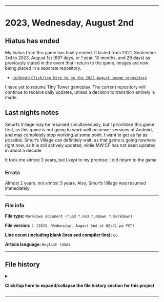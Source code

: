   
***

# 2023, Wednesday, August 2nd

## Hiatus has ended

My hiatus from this game has finally ended. It lasted from 2021, September 3rd to 2023, August 1st (697 days, or 1 year, 10 months, and 29 days) as previously stated in the event that I return to the game, images are now being placed in a separate repository.

- [:octocat: `Click/tap here to go the 2023 August image repository`](https://github.com/seanpm2001/SeansLifeArchive_Images_MotorWorld_CarFactory_Y2023_V1/)

I have yet to resume Tiny Tower gameplay. The current repository will continue to receive daily updates, unless a decision to transition entirely is made.

## Last nights notes

Smurfs Village may be resumed simultaneously, but I prioritized this game first, as this game is not going to work well on newer versions of Android, and may completely stop working at some point. I want to get as far as possible. Smurfs Village can definitely wait, as that game is going nowhere right now, as it is still actively updated, while MW:CF has not been updated in about a decade

It took me almost 3 years, but I kept to my promise: I did return to the game

### Errata

Almost 2 years, not almost 3 years. Also, Smurfs Village was resumed immediately

***

### File info

**File type:** `Markdown document (*.md *.mkd *.mdown *.markdown)`

**File version:** `1 (2023, Wednesday, August 2nd at 02:41 pm PST)`

**Line count (including blank lines and compiler line):** `66`

**Article language:** `English (USA)`

***

## File history

<details><summary><p lang="en"><b>Click/tap here to expand/collapse the file history section for this project</b></p></summary>

<details><summary><p lang="en"><b>Version 1 (2023, Wednesday, August 2nd at 02:41 pm PST)</b></p></summary>

**This version was made by:** [:octocat: `@seanpm2001`](https://github.com/seanpm2001/)

> Changes:

- [x] Started the file
- [x] Added the title section
- [x] Added the `hiatus has ended` section
- [x] Added the `file info` section
- - [x] Added the file type
- - [x] Added the version number
- - [x] Added the version date
- - [x] Added the line count
- - [x] Added the language indicator
- [x] Added the `file history` section
- - [x] Added an entry for version 1
- [ ] No other changes in version 1

</details>

</details>

***
